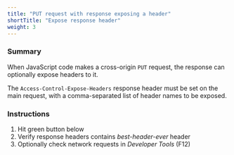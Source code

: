```yaml
---
title: "PUT request with response exposing a header"
shortTitle: "Expose response header"
weight: 3
---
```


### Summary
When JavaScript code makes a cross-origin `PUT` request, the response can optionally expose headers to it.

The `Access-Control-Expose-Headers` response header must be set on the main request, with a comma-separated list of header names to be exposed.

### Instructions
1. Hit green button below
1. Verify response headers contains *best-header-ever* header
1. Optionally check network requests in *Developer Tools* (F12)